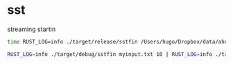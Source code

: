 # sst

streaming startin

```bash
time RUST_LOG=info ./target/release/sstfin /Users/hugo/Dropbox/data/ahn3/crop.txt 20 | RUST_LOG=info ./target/release/sstdel > ~/temp/z.txt
```

```bash
RUST_LOG=info ./target/debug/sstfin myinput.txt 10 | RUST_LOG=info ./target/debug/sstdel
```

